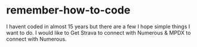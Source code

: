 remember-how-to-code
====================
I havent coded in almost 15 years but there are a few I hope simple things I want to do.
I would like to Get Strava to connect with Numerous & MPDX to connect with Numerous.
